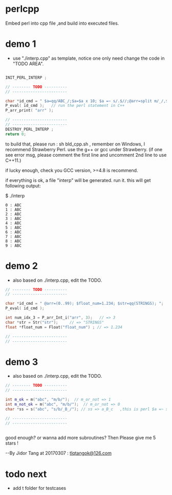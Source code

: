 # perlcpp
Embed perl into cpp file ,and build into executed files. 

# demo 1 
 - use "./interp.cpp" as template, notice one only need change the code in "TODO AREA".

```c++

INIT_PERL_INTERP ;

// -------- TODO ----------
// ------------------------

char *id_cmd = " $a=qq/ABC_/;$a=$a x 10; $a =~ s/.$//;@arr=split m/_/,$a;  ";
P_eval( id_cmd );	// run the perl statement in C++ 
P_arr_print( "arr" );

// ------------------------
// ------------------------
DESTROY_PERL_INTERP ;
return 0;
```

to build that, please run :  sh bld_cpp.sh , remember on Windows, I recommend Strawberry Perl. 
use the g++ or gcc under Strawberry. (if one see error msg, please comment the first line and 
uncomment 2nd line to use C++11.)

if lucky enough, check you GCC version, >=4.8 is recommend. 

if everything is ok, a file "interp" will be generated. run it. this will get following output:

$ ./interp

```text
0 : ABC
1 : ABC
2 : ABC
3 : ABC
4 : ABC
5 : ABC
6 : ABC
7 : ABC
8 : ABC
9 : ABC
```

# demo 2

 - also based on ./interp.cpp, edit the TODO.
 
```c++
// -------- TODO ----------
// ------------------------

char *id_cmd = " @arr=(0..99); $float_num=1.234; $str=qq(STRINGS); ";
P_eval( id_cmd );

int num_idx_3 = P_arr_Int_i("arr", 3);   // => 3 
char *str = Str("str"); 	// => "STRINGS"
float *float_num = Float("float_num") ; // => 1.234 

// ------------------------
// ------------------------
```


# demo 3

 - also based on ./interp.cpp, edit the TODO.
 
 
```c++
// -------- TODO ----------
// ------------------------

int m_ok = m("abc", "m/b/");  // m_or_not => 1 
int m_not_ok = m("abc", "m/b/");  // m_or_not => 0
char *ss = s("abc", "s/b/_B_/"); // ss => a_B_c   ,this is perl $a =~ s/xx/XX/g

// ------------------------
// ------------------------
	
```



good enough? or wanna add more subroutines? Then Please give me 5 stars ! 


--By Jidor Tang at 20170307  : tlqtangok@126.com


# todo next
- add t folder for testcases
